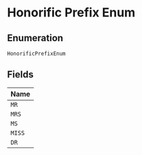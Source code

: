 
# Honorific Prefix Enum

## Enumeration

`HonorificPrefixEnum`

## Fields

| Name |
|  --- |
| `MR` |
| `MRS` |
| `MS` |
| `MISS` |
| `DR` |


